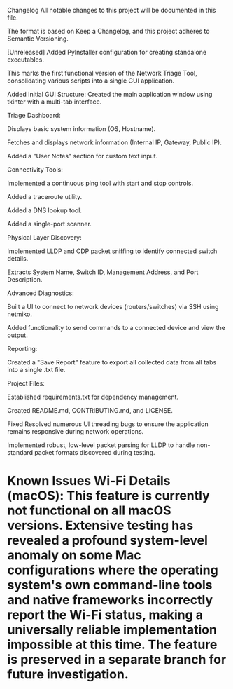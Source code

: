 Changelog
All notable changes to this project will be documented in this file.

The format is based on Keep a Changelog,
and this project adheres to Semantic Versioning.

[Unreleased]
Added
PyInstaller configuration for creating standalone executables.


This marks the first functional version of the Network Triage Tool, consolidating various scripts into a single GUI application.

Added
Initial GUI Structure: Created the main application window using tkinter with a multi-tab interface.

Triage Dashboard:

Displays basic system information (OS, Hostname).

Fetches and displays network information (Internal IP, Gateway, Public IP).

Added a "User Notes" section for custom text input.

Connectivity Tools:

Implemented a continuous ping tool with start and stop controls.

Added a traceroute utility.

Added a DNS lookup tool.

Added a single-port scanner.

Physical Layer Discovery:

Implemented LLDP and CDP packet sniffing to identify connected switch details.

Extracts System Name, Switch ID, Management Address, and Port Description.

Advanced Diagnostics:

Built a UI to connect to network devices (routers/switches) via SSH using netmiko.

Added functionality to send commands to a connected device and view the output.

Reporting:

Created a "Save Report" feature to export all collected data from all tabs into a single .txt file.

Project Files:

Established requirements.txt for dependency management.

Created README.md, CONTRIBUTING.md, and LICENSE.

Fixed
Resolved numerous UI threading bugs to ensure the application remains responsive during network operations.

Implemented robust, low-level packet parsing for LLDP to handle non-standard packet formats discovered during testing.


Known Issues
Wi-Fi Details (macOS): This feature is currently not functional on all macOS versions. Extensive testing has revealed a profound system-level anomaly on some Mac configurations where the operating system's own command-line tools and native frameworks incorrectly report the Wi-Fi status, making a universally reliable implementation impossible at this time. The feature is preserved in a separate branch for future investigation.
=======
